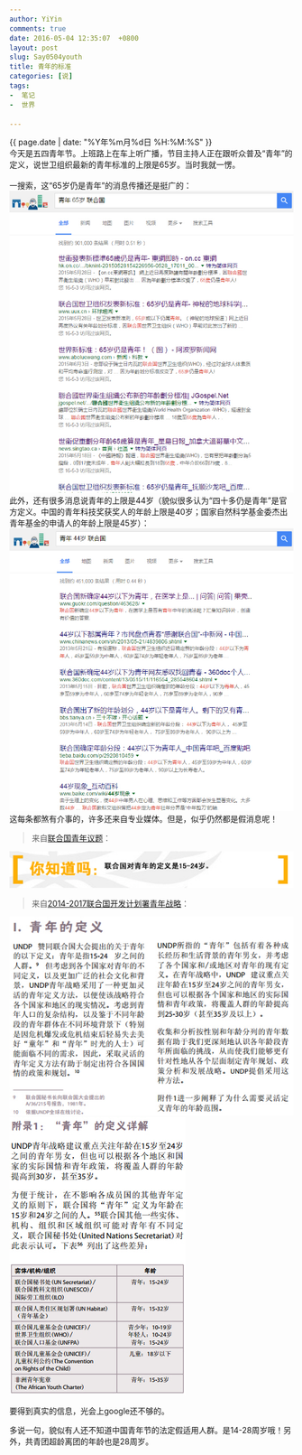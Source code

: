```yaml
---
author: YiYin
comments: true
date: 2016-05-04 12:35:07  +0800
layout: post
slug: Say0504youth
title: 青年的标准
categories: [说]
tags:
-  笔记
-  世界

---
```

<div class="saying">
<div class="timestamp">{{ page.date | date: "%Y年%m月%d日 %H:%M:%S" }}</div>
今天是五四青年节。上班路上在车上听广播，节目主持人正在跟听众普及“青年”的定义，说世卫组织最新的青年标准的上限是65岁。当时我就一愣。
<br/><br/>
一搜索，这“65岁仍是青年”的消息传播还是挺广的：
<img src="/public/images/youth/65years.jpg">
<br/>
此外，还有很多消息说青年的上限是44岁（貌似很多认为“四十多仍是青年”是官方定义。中国的青年科技奖获奖人的年龄上限是40岁；国家自然科学基金委杰出青年基金的申请人的年龄上限是45岁）：
<img src="/public/images/youth/44years.jpg">
<br/>
这每条都煞有介事的，许多还来自专业媒体。但是，似乎仍然都是假消息呢！
<blockquote>来自<a href="http://www.un.org/chinese/esa/social/youth/iyouthday.htm">联合国青年议题</a>：</blockquote>
<img src="/public/images/youth/qnyt.jpg">
<br/>
<blockquote>来自<a href="http://www.undp.org/content/dam/undp/library/Democratic%20Governance/Youth/UNDP-Youth-Strategy-2014-2017-CH.pdf">2014-2017联合国开发计划署青年战略</a>：</blockquote>
<img src="/public/images/youth/qndy.jpg">
<img src="/public/images/youth/qnfl.jpg">

要得到真实的信息，光会上google还不够的。

多说一句，貌似有人还不知道中国青年节的法定假适用人群。是14-28周岁哦！另外，共青团超龄离团的年龄也是28周岁。
</div>
